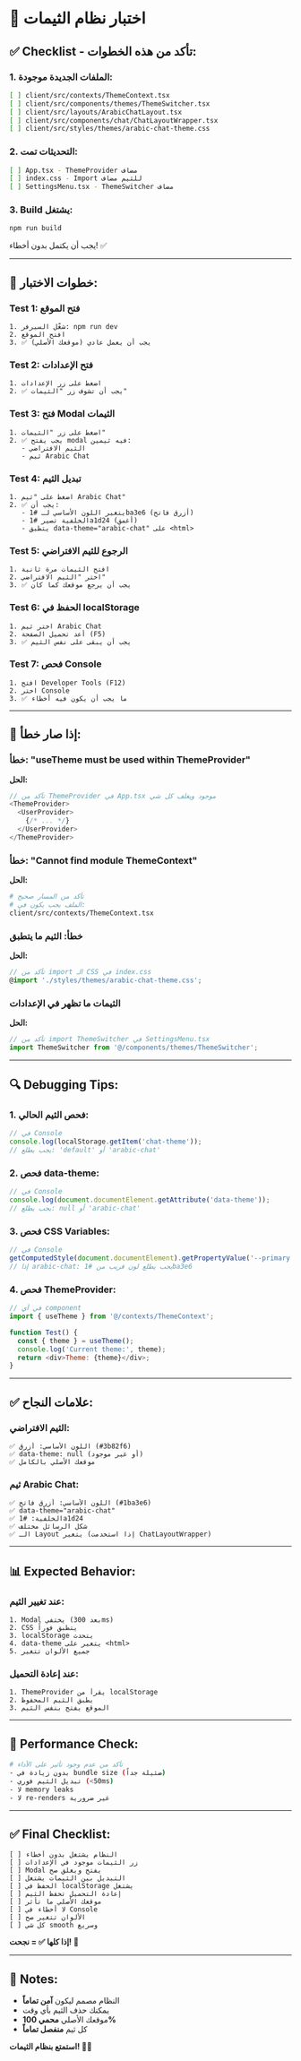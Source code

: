 # 🧪 اختبار نظام الثيمات

## ✅ Checklist - تأكد من هذه الخطوات:

### 1. الملفات الجديدة موجودة:
```bash
[ ] client/src/contexts/ThemeContext.tsx
[ ] client/src/components/themes/ThemeSwitcher.tsx
[ ] client/src/layouts/ArabicChatLayout.tsx
[ ] client/src/components/chat/ChatLayoutWrapper.tsx
[ ] client/src/styles/themes/arabic-chat-theme.css
```

### 2. التحديثات تمت:
```bash
[ ] App.tsx - ThemeProvider مضاف
[ ] index.css - Import للثيم مضاف
[ ] SettingsMenu.tsx - ThemeSwitcher مضاف
```

### 3. Build يشتغل:
```bash
npm run build
```

يجب أن يكتمل بدون أخطاء! ✅

---

## 🧪 خطوات الاختبار:

### Test 1: فتح الموقع
```
1. شغّل السيرفر: npm run dev
2. افتح الموقع
3. ✅ يجب أن يعمل عادي (موقعك الأصلي)
```

### Test 2: فتح الإعدادات
```
1. اضغط على زر الإعدادات
2. ✅ يجب أن تشوف زر "الثيمات"
```

### Test 3: فتح Modal الثيمات
```
1. اضغط على زر "الثيمات"
2. ✅ يجب يفتح modal فيه ثيمين:
   - الثيم الافتراضي
   - ثيم Arabic Chat
```

### Test 4: تبديل الثيم
```
1. اضغط على "ثيم Arabic Chat"
2. ✅ يجب أن:
   - يتغير اللون الأساسي لـ #1ba3e6 (أزرق فاتح)
   - الخلفية تصير #1a1d24 (أغمق)
   - يتطبق data-theme="arabic-chat" على <html>
```

### Test 5: الرجوع للثيم الافتراضي
```
1. افتح الثيمات مرة ثانية
2. اختر "الثيم الافتراضي"
3. ✅ يجب أن يرجع موقعك كما كان
```

### Test 6: الحفظ في localStorage
```
1. اختر ثيم Arabic Chat
2. أعد تحميل الصفحة (F5)
3. ✅ يجب أن يبقى على نفس الثيم
```

### Test 7: فحص Console
```
1. افتح Developer Tools (F12)
2. اختر Console
3. ✅ ما يجب أن يكون فيه أخطاء
```

---

## 🐛 إذا صار خطأ:

### خطأ: "useTheme must be used within ThemeProvider"
**الحل:**
```typescript
// تأكد من ThemeProvider في App.tsx موجود ويغلف كل شي
<ThemeProvider>
  <UserProvider>
    {/* ... */}
  </UserProvider>
</ThemeProvider>
```

### خطأ: "Cannot find module ThemeContext"
**الحل:**
```bash
# تأكد من المسار صحيح
# الملف يجب يكون في:
client/src/contexts/ThemeContext.tsx
```

### خطأ: الثيم ما يتطبق
**الحل:**
```typescript
// تأكد من import الـ CSS في index.css
@import './styles/themes/arabic-chat-theme.css';
```

### الثيمات ما تظهر في الإعدادات
**الحل:**
```typescript
// تأكد من import ThemeSwitcher في SettingsMenu.tsx
import ThemeSwitcher from '@/components/themes/ThemeSwitcher';
```

---

## 🔍 Debugging Tips:

### 1. فحص الثيم الحالي:
```javascript
// في Console
console.log(localStorage.getItem('chat-theme'));
// يجب يطلع: 'default' أو 'arabic-chat'
```

### 2. فحص data-theme:
```javascript
// في Console
console.log(document.documentElement.getAttribute('data-theme'));
// يجب يطلع: null أو 'arabic-chat'
```

### 3. فحص CSS Variables:
```javascript
// في Console
getComputedStyle(document.documentElement).getPropertyValue('--primary');
// إذا arabic-chat: يجب يطلع لون قريب من #1ba3e6
```

### 4. فحص ThemeProvider:
```javascript
// في أي component
import { useTheme } from '@/contexts/ThemeContext';

function Test() {
  const { theme } = useTheme();
  console.log('Current theme:', theme);
  return <div>Theme: {theme}</div>;
}
```

---

## ✅ علامات النجاح:

### الثيم الافتراضي:
```
✅ اللون الأساسي: أزرق (#3b82f6)
✅ data-theme: null (أو غير موجود)
✅ موقعك الأصلي بالكامل
```

### ثيم Arabic Chat:
```
✅ اللون الأساسي: أزرق فاتح (#1ba3e6)
✅ data-theme="arabic-chat"
✅ الخلفية: #1a1d24
✅ شكل الرسائل مختلف
✅ الـ Layout يتغير (إذا استخدمت ChatLayoutWrapper)
```

---

## 📊 Expected Behavior:

### عند تغيير الثيم:
```
1. Modal يختفي (بعد 300ms)
2. CSS يتطبق فوراً
3. localStorage يتحدث
4. data-theme يتغير على <html>
5. جميع الألوان تتغير
```

### عند إعادة التحميل:
```
1. ThemeProvider يقرأ من localStorage
2. يطبق الثيم المحفوظ
3. الموقع يفتح بنفس الثيم
```

---

## 🎯 Performance Check:

```bash
# تأكد من عدم وجود تأثير على الأداء
- بدون زيادة في bundle size (ضئيلة جداً)
- تبديل الثيم فوري (<50ms)
- لا memory leaks
- لا re-renders غير ضرورية
```

---

## ✅ Final Checklist:

```
[ ] النظام يشتغل بدون أخطاء
[ ] زر الثيمات موجود في الإعدادات
[ ] Modal يفتح ويغلق صح
[ ] التبديل بين الثيمات يشتغل
[ ] الحفظ في localStorage يشتغل
[ ] إعادة التحميل تحفظ الثيم
[ ] موقعك الأصلي ما تأثر
[ ] لا أخطاء في Console
[ ] الألوان تتغير صح
[ ] كل شي smooth وسريع
```

**إذا كلها ✅ = نجحت! 🎉**

---

## 📝 Notes:

- النظام مصمم ليكون **آمن تماماً**
- يمكنك حذف الثيم بأي وقت
- موقعك الأصلي **محمي 100%**
- كل ثيم **منفصل تماماً**

**استمتع بنظام الثيمات! 🎨✨**
